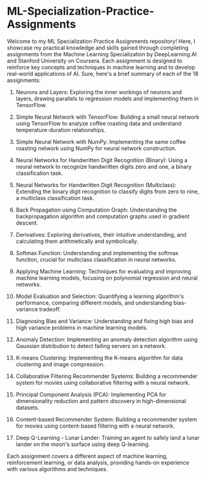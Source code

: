 # ML-Specialization-Practice-Assignments
Welcome to my ML Specialization Practice Assignments repository! Here, I showcase my practical knowledge and skills gained through completing assignments from the Machine Learning Specialization by DeepLearning.AI and Stanford University on Coursera. Each assignment is designed to reinforce key concepts and techniques in machine learning and to develop real-world applications of AI.
Sure, here's a brief summary of each of the 18 assignments:

1. Neurons and Layers: Exploring the inner workings of neurons and layers, drawing parallels to regression models and implementing them in TensorFlow.
  
2. Simple Neural Network with TensorFlow: Building a small neural network using TensorFlow to analyze coffee roasting data and understand temperature-duration relationships.

3. Simple Neural Network with NumPy: Implementing the same coffee roasting network using NumPy for neural network construction.

4. Neural Networks for Handwritten Digit Recognition (Binary): Using a neural network to recognize handwritten digits zero and one, a binary classification task.

5. Neural Networks for Handwritten Digit Recognition (Multiclass): Extending the binary digit recognition to classify digits from zero to nine, a multiclass classification task.

6. Back Propagation using Computation Graph: Understanding the backpropagation algorithm and computation graphs used in gradient descent.

7. Derivatives: Exploring derivatives, their intuitive understanding, and calculating them arithmetically and symbolically.

8. Softmax Function: Understanding and implementing the softmax function, crucial for multiclass classification in neural networks.

9. Applying Machine Learning: Techniques for evaluating and improving machine learning models, focusing on polynomial regression and neural networks.

10. Model Evaluation and Selection: Quantifying a learning algorithm's performance, comparing different models, and understanding bias-variance tradeoff.

11. Diagnosing Bias and Variance: Understanding and fixing high bias and high variance problems in machine learning models.

12. Anomaly Detection: Implementing an anomaly detection algorithm using Gaussian distribution to detect failing servers on a network.

13. K-means Clustering: Implementing the K-means algorithm for data clustering and image compression.

14. Collaborative Filtering Recommender Systems: Building a recommender system for movies using collaborative filtering with a neural network.

15. Principal Component Analysis (PCA): Implementing PCA for dimensionality reduction and pattern discovery in high-dimensional datasets.

16. Content-based Recommender System: Building a recommender system for movies using content-based filtering with a neural network.

17. Deep Q-Learning - Lunar Lander: Training an agent to safely land a lunar lander on the moon's surface using deep Q-learning.

Each assignment covers a different aspect of machine learning, reinforcement learning, or data analysis, providing hands-on experience with various algorithms and techniques.
